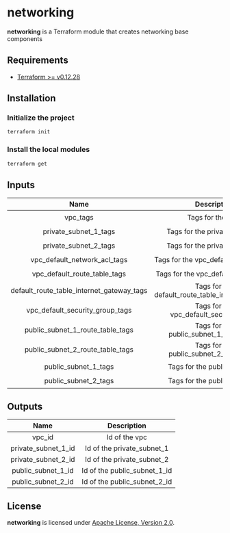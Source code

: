 # networking

**networking** is a Terraform module that creates networking base components 

## Requirements

- [Terraform >= v0.12.28](https://www.terraform.io/downloads.html)

## Installation

### Initialize the project

```sh
terraform init
```

### Install the local modules

```sh
terraform get
```

## Inputs

| Name           | Description       | Type   | Default | Required |
| :---:          | :---:             | :---:  | :---:   | :---:    |
| vpc_tags | Tags for the VPC | map(string) | -       | :heavy_check_mark: |
| private_subnet_1_tags | Tags for the private_subnet_1 | map(string) | -       | :heavy_check_mark: |
| private_subnet_2_tags | Tags for the private_subnet_2 | map(string) | -       | :heavy_check_mark: |
| vpc_default_network_acl_tags | Tags for the vpc_default_network_acl | map(string) | -       | :heavy_check_mark: |
| vpc_default_route_table_tags | Tags for the vpc_default_route_table | map(string) | -       | :heavy_check_mark: |
| default_route_table_internet_gateway_tags | Tags for the default_route_table_internet_gateway | map(string) | -       | :heavy_check_mark: |
| vpc_default_security_group_tags | Tags for the vpc_default_security_group | map(string) | -       | :heavy_check_mark: |
| public_subnet_1_route_table_tags | Tags for the public_subnet_1_route_table | map(string) | -       | :heavy_check_mark: |
| public_subnet_2_route_table_tags | Tags for the public_subnet_2_route_table | map(string) | -       | :heavy_check_mark: |
| public_subnet_1_tags | Tags for the public_subnet_1 | map(string) | -       | :heavy_check_mark: |
| public_subnet_2_tags | Tags for the public_subnet_2 | map(string) | -       | :heavy_check_mark: |

## Outputs

| Name                            | Description           |
| :---:                           | :---:                 |
| vpc_id     | Id of the vpc   |
| private_subnet_1_id     | Id of the private_subnet_1   |
| private_subnet_2_id     | Id of the private_subnet_2   |
| public_subnet_1_id     | Id of the public_subnet_1_id   |
| public_subnet_2_id     | Id of the public_subnet_2_id   |

## License

**networking** is licensed under [Apache License, Version 2.0](https://github.com/AlexisNava/terraform_modules/blob/master/LICENSE).